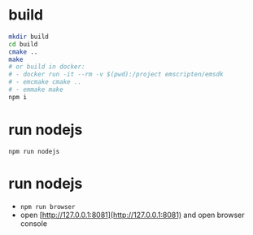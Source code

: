 # build
```sh
mkdir build
cd build
cmake ..
make
# or build in docker: 
# - docker run -it --rm -v $(pwd):/project emscripten/emsdk
# - emcmake cmake ..
# - emmake make
npm i
```

# run nodejs
`npm run nodejs`
    
# run nodejs
- `npm run browser`
- open [http://127.0.0.1:8081](http://127.0.0.1:8081) and open browser console
